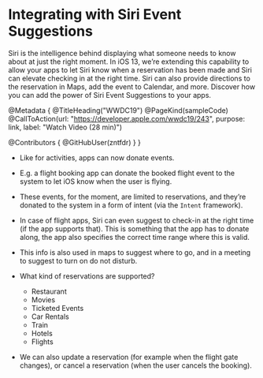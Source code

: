 # Integrating with Siri Event Suggestions

Siri is the intelligence behind displaying what someone needs to know about at just the right moment. In iOS 13, we’re extending this capability to allow your apps to let Siri know when a reservation has been made and Siri can elevate checking in at the right time. Siri can also provide directions to the reservation in Maps, add the event to Calendar, and more. Discover how you can add the power of Siri Event Suggestions to your apps.

@Metadata {
   @TitleHeading("WWDC19")
   @PageKind(sampleCode)
   @CallToAction(url: "https://developer.apple.com/wwdc19/243", purpose: link, label: "Watch Video (28 min)")

   @Contributors {
      @GitHubUser(zntfdr)
   }
}



- Like for activities, apps can now donate events. 
- E.g. a flight booking app can donate the booked flight event to the system to let iOS know when the user is flying.

- These events, for the moment, are limited to reservations, and they’re donated to the system in a form of intent (via the `Intent` framework).

- In case of flight apps, Siri can even suggest to check-in at the right time (if the app supports that). This is something that the app has to donate along, the app also specifies the correct time range where this is valid.

- This info is also used in maps to suggest where to go, and in a meeting to suggest to turn on do not disturb.

- What kind of reservations are supported?
  - Restaurant
  - Movies 
  - Ticketed Events
  - Car Rentals 
  - Train 
  - Hotels 
  - Flights

- We can also update a reservation (for example when the flight gate changes), or cancel a reservation (when the user cancels the booking).
